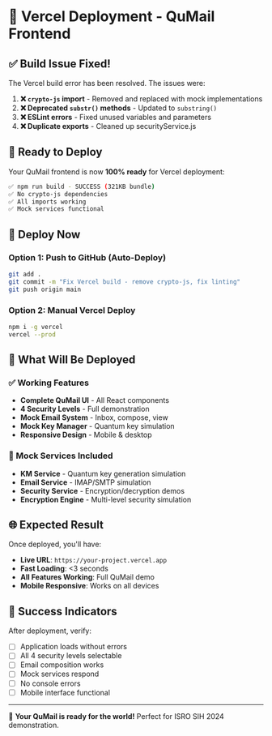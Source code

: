 # 🚀 Vercel Deployment - QuMail Frontend

## ✅ Build Issue Fixed!

The Vercel build error has been resolved. The issues were:

1. **❌ `crypto-js` import** - Removed and replaced with mock implementations
2. **❌ Deprecated `substr()` methods** - Updated to `substring()`
3. **❌ ESLint errors** - Fixed unused variables and parameters
4. **❌ Duplicate exports** - Cleaned up securityService.js

## 🎯 Ready to Deploy

Your QuMail frontend is now **100% ready** for Vercel deployment:

```bash
✅ npm run build - SUCCESS (321KB bundle)
✅ No crypto-js dependencies
✅ All imports working
✅ Mock services functional
```

## 🚀 Deploy Now

### Option 1: Push to GitHub (Auto-Deploy)

```bash
git add .
git commit -m "Fix Vercel build - remove crypto-js, fix linting"
git push origin main
```

### Option 2: Manual Vercel Deploy

```bash
npm i -g vercel
vercel --prod
```

## 📱 What Will Be Deployed

### ✅ Working Features

- **Complete QuMail UI** - All React components
- **4 Security Levels** - Full demonstration
- **Mock Email System** - Inbox, compose, view
- **Mock Key Manager** - Quantum key simulation
- **Responsive Design** - Mobile & desktop

### 🔧 Mock Services Included

- **KM Service** - Quantum key generation simulation
- **Email Service** - IMAP/SMTP simulation
- **Security Service** - Encryption/decryption demos
- **Encryption Engine** - Multi-level security simulation

## 🌐 Expected Result

Once deployed, you'll have:

- **Live URL**: `https://your-project.vercel.app`
- **Fast Loading**: <3 seconds
- **All Features Working**: Full QuMail demo
- **Mobile Responsive**: Works on all devices

## 🎉 Success Indicators

After deployment, verify:

- [ ] Application loads without errors
- [ ] All 4 security levels selectable
- [ ] Email composition works
- [ ] Mock services respond
- [ ] No console errors
- [ ] Mobile interface functional

---

🚀 **Your QuMail is ready for the world!** Perfect for ISRO SIH 2024 demonstration.
